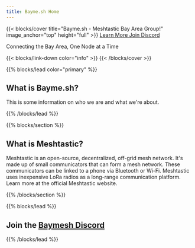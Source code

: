 ```yaml
---
title: Bayme.sh Home
---
```


{{< blocks/cover title="Bayme.sh - Meshtastic Bay Area Group!" image_anchor="top" height="full" >}}
<a class="btn btn-lg btn-primary me-3 mb-4" href="/docs/">
  Learn More <i class="fas fa-arrow-alt-circle-right ms-2"></i>
</a>
<a class="btn btn-lg btn-secondary me-3 mb-4" href="https://discord.gg/GpsKbhGJx5">
  Join Discord <i class="fab fa-discord ms-2 "></i>
</a>
<p class="lead mt-5">Connecting the Bay Area, One Node at a Time</p>
{{< blocks/link-down color="info" >}}
{{< /blocks/cover >}}


{{% blocks/lead color="primary" %}}
## What is Bayme.sh?

This is some information on who we are and what we're about.

{{% /blocks/lead %}}

{{% blocks/section %}}
## What is Meshtastic?

Meshtastic is an open-source, decentralized, off-grid mesh network. It's made up of small communicators that can form a mesh network. These communicators can be linked to a phone via Bluetooth or Wi-Fi. Meshtastic uses inexpensive LoRa radios as a long-range communication platform.  Learn more at the official Meshtastic website.

{{% /blocks/section %}}

{{% blocks/lead %}}
## Join the [Baymesh Discord](https://discord.gg/GpsKbhGJx5)

{{% /blocks/lead %}}
